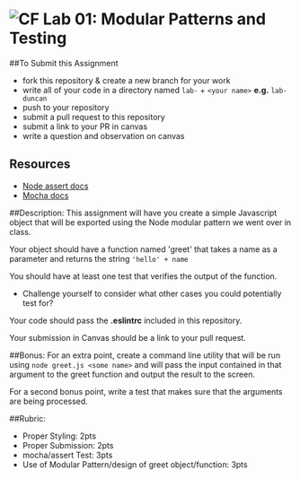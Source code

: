 ![CF](assets/shield-32x32.png) Lab 01: Modular Patterns and Testing
===

##To Submit this Assignment
  * fork this repository & create a new branch for your work
  * write all of your code in a directory named `lab-` + `<your name>` **e.g.** `lab-duncan`
  * push to your repository
  * submit a pull request to this repository
  * submit a link to your PR in canvas
  * write a question and observation on canvas

## Resources
* [Node assert docs](https://nodejs.org/dist/latest-v4.x/docs/api/assert.html)
* [Mocha docs](http://mochajs.org/#getting-started)

##Description:
This assignment will have you create a simple Javascript object that will be exported using the Node modular pattern we went over in class.  

Your object should have a function named 'greet' that takes a name as a parameter and returns the string `'hello' + name`  

You should have at least one test that verifies the output of the function.
  - Challenge yourself to consider what other cases you could potentially test for?

Your code should pass the **.eslintrc** included in this repository.  

Your submission in Canvas should be a link to your pull request.  

##Bonus:
For an extra point, create a command line utility that will be run using `node greet.js <some name>` and will pass the input contained in that argument to the greet function and output the result to the screen.

For a second bonus point, write a test that makes sure that the arguments are being processed.

##Rubric:
  * Proper Styling: 2pts
  * Proper Submission: 2pts
  * mocha/assert Test: 3pts
  * Use of Modular Pattern/design of greet object/function: 3pts
